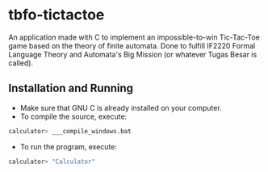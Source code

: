 # tbfo-tictactoe

An application made with C to implement an impossible-to-win Tic-Tac-Toe game based on the theory of finite automata.
Done to fulfill IF2220 Formal Language Theory and Automata's Big Mission (or whatever Tugas Besar is called).

## Installation and Running
* Make sure that GNU C is already installed on your computer.
* To compile the source, execute:
``` bash
calculator> ___compile_windows.bat
```
* To run the program, execute:
``` bash
calculator> "Calculator"
```
